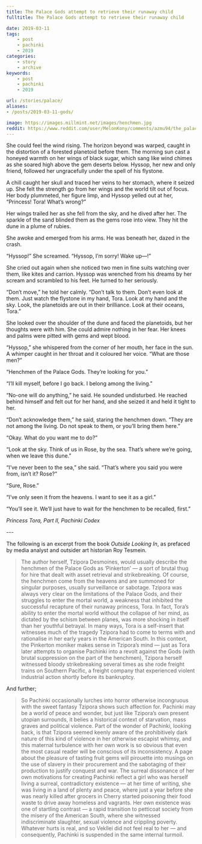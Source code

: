 ```yaml
---
title: The Palace Gods attempt to retrieve their runaway child
fulltitle: The Palace Gods attempt to retrieve their runaway child

date: 2019-03-11
tags:
    - post
    - pachinki
    - 2019
categories:
    - story
    - archive
keywords:
    - post
    - pachinki
    - 2019

url: /stories/palace/
aliases:
- /posts/2019-03-11-gods/

image: https://images.millmint.net/images/henchmen.jpg
reddit: https://www.reddit.com/user/MelonKony/comments/azmu94/the_palace_gods_attempt_to_retrieve_their_runaway/
---
```


She could feel the wind rising. The horizon beyond was warped, caught in the distortion of a forested planetoid before them. The morning sun cast a honeyed warmth on her wings of black sugar, which sang like wind chimes as she soared high above the gem deserts below. Hyssop, her new and only friend, followed her ungracefully under the spell of his flystone.

A chill caught her skull and traced her veins to her stomach, where it seized up. She felt the strength go from her wings and the world tilt out of focus. Her body plummeted, her figure limp, and Hyssop yelled out at her, “Princess! Tora! What’s wrong?”

Her wings trailed her as she fell from the sky, and he dived after her. The sparkle of the sand blinded them as the gems rose into view. They hit the dune in a plume of rubies.

She awoke and emerged from his arms. He was beneath her, dazed in the crash.

“Hyssop!” She screamed. “Hyssop, I’m sorry! Wake up—!”

She cried out again when she noticed two men in fine suits watching over them, like kites and carrion. Hyssop was wrenched from his dreams by her scream and scrambled to his feet. He turned to her seriously.

“Don’t move,” he told her calmly. “Don’t talk to them. Don’t even look at them. Just watch the flystone in my hand, Tora. Look at my hand and the sky. Look, the planetoids are out in their brilliance. Look at their oceans, Tora.”

She looked over the shoulder of the dune and faced the planetoids, but her thoughts were with him. She could admire nothing in her fear. Her knees and palms were pitted with gems and wept blood.

“Hyssop,” she whispered from the corner of her mouth, her face in the sun. A whimper caught in her throat and it coloured her voice. “What are those men?”

“Henchmen of the Palace Gods. They’re looking for you.”

“I’ll kill myself, before I go back. I belong among the living.”

“No-one will do anything,” he said. He sounded undisturbed. He reached behind himself and felt out for her hand, and she seized it and held it tight to her.

“Don’t acknowledge them,” he said, staring the henchmen down. “They are not among the living. Do not speak to them, or you’ll bring them here.”

“Okay. What do you want me to do?”

“Look at the sky. Think of us in Rose, by the sea. That’s where we’re going, when we leave this dune.”

“I’ve never been to the sea,” she said. “That’s where you said you were from, isn’t it? Rose?”

“Sure, Rose.”

“I’ve only seen it from the heavens. I want to see it as a girl.”

“You’ll see it. We’ll just have to wait for the henchmen to be recalled, first.”

*Princess Tora, Part II, Pachinki Codex*

\---

The following is an excerpt from the book *Outside Looking In*, as prefaced by media analyst and outsider art historian Roy Tesmein.

>The author herself, Tzipora Desmoines, would usually describe the henchmen of the Palace Gods as ‘Pinkerton’ — a sort of brutal thug for hire that dealt with asset retrieval and strikebreaking. Of course, the henchmen come from the heavens and are summoned for singular purposes, usually surveillance or sabotage. Tzipora was always very clear on the limitations of the Palace Gods, and their struggles to enter the mortal world, a weakness that inhibited the successful recapture of their runaway princess, Tora. In fact, Tora’s ability to enter the mortal world without the collapse of her mind, as dictated by the schism between planes, was more shocking in itself than her youthful betrayal. In many ways, Tora is a self-insert that witnesses much of the tragedy Tzipora had to come to terms with and rationalise in her early years in the American South. In this context, the Pinkerton moniker makes sense in Tzipora’s mind — just as Tora later attempts to organise Pachinki into a revolt against the Gods (with brutal suppression on the part of the henchmen), Tzipora herself witnessed bloody strikebreaking several times as she rode freight trains on Southern Pacific, a freight company that experienced violent industrial action shortly before its bankruptcy.

And further;

>So Pachinki occasionally lurches into horror otherwise incongruous with the sweet fantasy Tzipora shows such affection for. Pachinki may be a world of peace and wonder, but just like Tzipora’s own present utopian surrounds, it belies a historical context of starvation, mass graves and political violence. Part of the wonder of Pachinki, looking back, is that Tzipora seemed keenly aware of the prohibitively dark nature of this kind of violence in her otherwise escapist whimsy, and this maternal turbulence with her own work is so obvious that even the most casual reader will be conscious of its inconsistency. A page about the pleasure of tasting fruit gems will pirouette into musings on the use of slavery in their procurement and the sabotaging of their production to justify conquest and war. The surreal dissonance of her own motivations for creating Pachinki reflect a girl who was herself living a surreal, contradictory existence — at her time of writing, she was living in a land of plenty and peace, where just a year before she was nearly killed after grocers in Cherry started poisoning their food waste to drive away homeless and vagrants. Her own existence was one of startling contrast — a rapid transition to petticoat society from the misery of the American South, where she witnessed indiscriminate slaughter, sexual violence and crippling poverty. Whatever hurts is real, and so Vekllei did not feel real to her — and consequently, Pachinki is suspended in the same internal turmoil.

